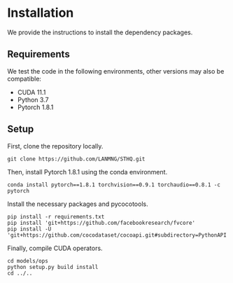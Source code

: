 # Installation

We provide the instructions to install the dependency packages.

## Requirements

We test the code in the following environments, other versions may also be compatible:

- CUDA 11.1
- Python 3.7
- Pytorch 1.8.1



## Setup

First, clone the repository locally.

```
git clone https://github.com/LANMNG/STHQ.git
```

Then, install Pytorch 1.8.1 using the conda environment.
```
conda install pytorch==1.8.1 torchvision==0.9.1 torchaudio==0.8.1 -c pytorch
```

Install the necessary packages and pycocotools.

```
pip install -r requirements.txt 
pip install 'git+https://github.com/facebookresearch/fvcore' 
pip install -U 'git+https://github.com/cocodataset/cocoapi.git#subdirectory=PythonAPI'
```

Finally, compile CUDA operators.

```
cd models/ops
python setup.py build install
cd ../..
```